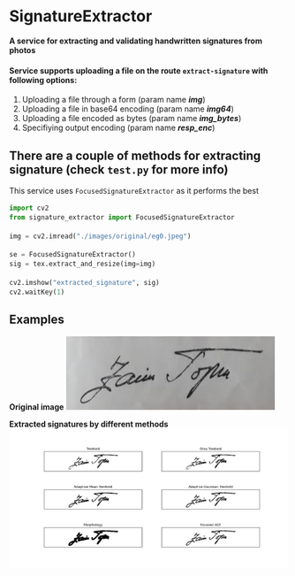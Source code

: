 # SignatureExtractor
**A service for extracting and validating handwritten signatures from photos**

#### Service supports uploading a file on the route `extract-signature` with following options:
1. Uploading a file through a form (param name **_img_**)
2. Uploading a file in base64 encoding (param name **_img64_**)
3. Uploading a file encoded as bytes (param name **_img_bytes_**)
4. Specifiying output encoding (param name **_resp_enc_**)





## There are a couple of methods for extracting signature (check `test.py` for more info)

This service uses `FocusedSignatureExtractor` as it performs the best

```python
import cv2
from signature_extractor import FocusedSignatureExtractor

img = cv2.imread("./images/original/eg0.jpeg")

se = FocusedSignatureExtractor()
sig = tex.extract_and_resize(img=img)

cv2.imshow("extracted_signature", sig)
cv2.waitKey(1)
```



## Examples

**Original image**
![](images/out/eg_0_0_0.png)


**Extracted signatures by different methods**
![](images/out/eg_0_0_1.png)
